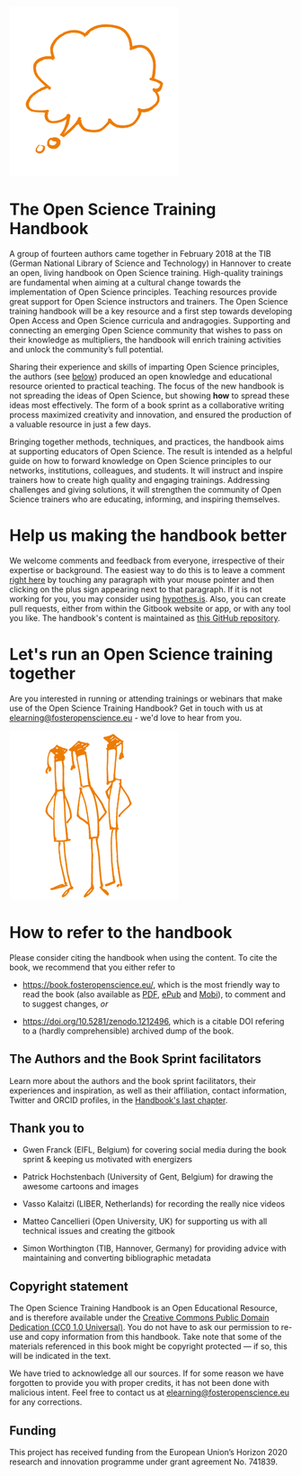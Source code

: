 ![](83db2204-7fbd-4954-bbf7-95dbd6ff4efa.png)

# The Open Science Training Handbook

A group of fourteen authors came together in February 2018 at the TIB
(German National Library of Science and Technology) in Hannover to
create an open, living handbook on Open Science training. High-quality
trainings are fundamental when aiming at a cultural change towards the
implementation of Open Science principles. Teaching resources provide
great support for Open Science instructors and trainers. The Open
Science training handbook will be a key resource and a first step
towards developing Open Access and Open Science curricula and
andragogies. Supporting and connecting an emerging Open Science
community that wishes to pass on their knowledge as multipliers, the
handbook will enrich training activities and unlock the community’s full
potential.

Sharing their experience and skills of imparting Open Science
principles, the authors (see
[below](https://book.fosteropenscience.eu/en/#the-authors-and-the-book-sprint-facilitators))
produced an open knowledge and educational resource oriented to
practical teaching. The focus of the new handbook is not spreading the
ideas of Open Science, but showing **how** to spread these ideas most
effectively. The form of a book sprint as a collaborative writing
process maximized creativity and innovation, and ensured the production
of a valuable resource in just a few days.

Bringing together methods, techniques, and practices, the handbook aims
at supporting educators of Open Science. The result is intended as a
helpful guide on how to forward knowledge on Open Science principles to
our networks, institutions, colleagues, and students. It will instruct
and inspire trainers how to create high quality and engaging trainings.
Addressing challenges and giving solutions, it will strengthen the
community of Open Science trainers who are educating, informing, and
inspiring themselves.

# Help us making the handbook better

We welcome comments and feedback from everyone, irrespective of their
expertise or background. The easiest way to do this is to leave a
comment [right here](https://book.fosteropenscience.eu/) by touching any
paragraph with your mouse pointer and then clicking on the plus sign
appearing next to that paragraph. If it is not working for you, you may
consider using
[hypothes.is](https://via.hypothes.is/https://open-science-training-handbook.gitbook.io/book).
Also, you can create pull requests, either from within the Gitbook
website or app, or with any tool you like. The handbook's content is
maintained as [this GitHub
repository](https://github.com/Open-Science-Training-Handbook).

# Let's run an Open Science training together

Are you interested in running or attending trainings or webinars that
make use of the Open Science Training Handbook? Get in touch with us at
<elearning@fosteropenscience.eu> - we'd love to hear from you.

![](1d13409d-cd97-40cd-ad54-a335b152b9af.png)

# How to refer to the handbook

Please consider citing the handbook when using the content. To cite the
book, we recommend that you either refer to

  - <https://book.fosteropenscience.eu/>, which is the most friendly way
    to read the book (also available as
    [PDF](https://legacy.gitbook.com/download/pdf/book/open-science-training-handbook/book),
    [ePub](https://legacy.gitbook.com/download/epub/book/open-science-training-handbook/book)
    and
    [Mobi](https://legacy.gitbook.com/download/mobi/book/open-science-training-handbook/book)),
    to comment and to suggest changes, *or*

  - <https://doi.org/10.5281/zenodo.1212496>, which is a citable DOI
    refering to a (hardly comprehensible) archived dump of the book.

## The Authors and the Book Sprint facilitators

Learn more about the authors and the book sprint facilitators, their
experiences and inspiration, as well as their affiliation, contact
information, Twitter and ORCID profiles, in the [Handbook's last
chapter](https://book.fosteropenscience.eu/en/08AboutTheAuthorsAndFacilitators).

## Thank you to

  - Gwen Franck (EIFL, Belgium) for covering social media during the
    book sprint & keeping us motivated with energizers

  - Patrick Hochstenbach (University of Gent, Belgium) for drawing the
    awesome cartoons and images

  - Vasso Kalaitzi (LIBER, Netherlands) for recording the really nice
    videos

  - Matteo Cancellieri (Open University, UK) for supporting us with all
    technical issues and creating the gitbook

  - Simon Worthington (TIB, Hannover, Germany) for providing advice with
    maintaining and converting bibliographic metadata

## Copyright statement

The Open Science Training Handbook is an Open Educational Resource, and
is therefore available under the [Creative Commons Public Domain
Dedication (CC0 1.0
Universal)](https://creativecommons.org/publicdomain/zero/1.0/). You do
not have to ask our permission to re-use and copy information from this
handbook. Take note that some of the materials referenced in this book
might be copyright protected — if so, this will be indicated in the
text.

We have tried to acknowledge all our sources. If for some reason we have
forgotten to provide you with proper credits, it has not been done with
malicious intent. Feel free to contact us at
<elearning@fosteropenscience.eu> for any corrections.

## Funding

This project has received funding from the European Union’s Horizon 2020
research and innovation programme under grant agreement No. 741839.
